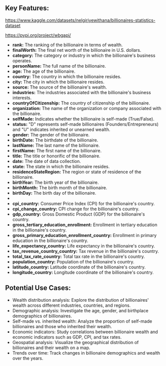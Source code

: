 ## Key Features:

<https://www.kaggle.com/datasets/nelgiriyewithana/billionaires-statistics-dataset>

<https://pypi.org/project/wbgapi/>

-   **rank:** The ranking of the billionaire in terms of wealth.
-   **finalWorth:** The final net worth of the billionaire in U.S. dollars.
-   **category:** The category or industry in which the billionaire's business operates.
-   **personName:** The full name of the billionaire.
-   **age:** The age of the billionaire.
-   **country:** The country in which the billionaire resides.
-   **city:** The city in which the billionaire resides.
-   **source:** The source of the billionaire's wealth.
-   **industries:** The industries associated with the billionaire's business interests.
-   **countryOfCitizenship:** The country of citizenship of the billionaire.
-   **organization:** The name of the organization or company associated with the billionaire.
-   **selfMade:** Indicates whether the billionaire is self-made (True/False).
-   **status:** "D" represents self-made billionaires (Founders/Entrepreneurs) and "U" indicates inherited or unearned wealth.
-   **gender:** The gender of the billionaire.
-   **birthDate:** The birthdate of the billionaire.
-   **lastName:** The last name of the billionaire.
-   **firstName:** The first name of the billionaire.
-   **title:** The title or honorific of the billionaire.
-   **date:** The date of data collection.
-   **state:** The state in which the billionaire resides.
-   **residenceStateRegion:** The region or state of residence of the billionaire.
-   **birthYear:** The birth year of the billionaire.
-   **birthMonth:** The birth month of the billionaire.
-   **birthDay:** The birth day of the billionaire.
-   
-   **cpi_country:** Consumer Price Index (CPI) for the billionaire's country.
-   **cpi_change_country:** CPI change for the billionaire's country.
-   **gdp_country:** Gross Domestic Product (GDP) for the billionaire's country.
-   **gross_tertiary_education_enrollment:** Enrollment in tertiary education in the billionaire's country.
-   **gross_primary_education_enrollment_country:** Enrollment in primary education in the billionaire's country.
-   **life_expectancy_country:** Life expectancy in the billionaire's country.
-   **tax_revenue_country_country:** Tax revenue in the billionaire's country.
-   **total_tax_rate_country:** Total tax rate in the billionaire's country.
-   **population_country:** Population of the billionaire's country.
-   **latitude_country:** Latitude coordinate of the billionaire's country.
-   **longitude_country:** Longitude coordinate of the billionaire's country.

## Potential Use Cases:

-   Wealth distribution analysis: Explore the distribution of billionaires' wealth across different industries, countries, and regions.
-   Demographic analysis: Investigate the age, gender, and birthplace demographics of billionaires.
-   Self-made vs. inherited wealth: Analyze the proportion of self-made billionaires and those who inherited their wealth.
-   Economic indicators: Study correlations between billionaire wealth and economic indicators such as GDP, CPI, and tax rates.
-   Geospatial analysis: Visualize the geographical distribution of billionaires and their wealth on a map.
-   Trends over time: Track changes in billionaire demographics and wealth over the years.

